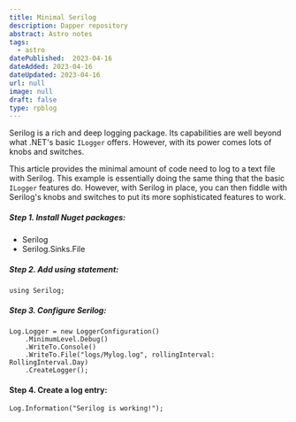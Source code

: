 ```yaml
---
title: Minimal Serilog
description: Dapper repository
abstract: Astro notes
tags:
  - astro
datePublished:  2023-04-16
dateAdded: 2023-04-16
dateUpdated: 2023-04-16
url: null
image: null
draft: false
type: rpblog
---
```



Serilog is a rich and deep logging package. Its capabilities are well beyond what .NET's basic `ILogger` offers. However, with its power comes lots of knobs and switches.

This article provides the minimal amount of code need to log to a text file with Serilog. This example is essentially doing the same thing that the basic `ILogger` features do. However, with Serilog in place, you can then fiddle with Serilog's knobs and switches to put its more sophisticated features to work.

##### Step 1. Install Nuget packages:

*   Serilog
*   Serilog.Sinks.File

##### Step 2. Add using statement:

    using Serilog;

##### Step 3. Configure Serilog:

    Log.Logger = new LoggerConfiguration()
        .MinimumLevel.Debug()
        .WriteTo.Console()
        .WriteTo.File("logs/Mylog.log", rollingInterval: RollingInterval.Day)
        .CreateLogger();

#### Step 4. Create a log entry:

    Log.Information("Serilog is working!");
